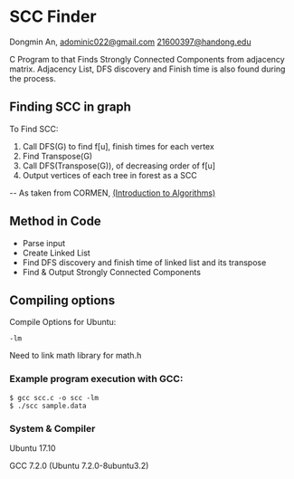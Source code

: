 
# SCC Finder

Dongmin An,
adominic022@gmail.com
21600397@handong.edu

C Program to that Finds Strongly Connected Components from adjacency matrix.
Adjacency List, DFS discovery and Finish time is also found during the process.


## Finding SCC in graph

To Find SCC:

1. Call DFS(G) to find f[u], finish times for each vertex
2. Find Transpose(G)
3. Call DFS(Transpose(G)), of decreasing order of f[u]
4. Output vertices of each tree in forest as a SCC

--	As taken from CORMEN, 
[(Introduction to Algorithms)](https://mitpress.mit.edu/books/introduction-algorithms)

## Method in Code

* Parse input
* Create Linked List
* Find DFS discovery and finish time of linked list and its transpose
* Find & Output Strongly Connected Components


## Compiling options
Compile Options for Ubuntu:

	-lm 

Need to link math library for math.h

### Example program execution with GCC: 

```	
$ gcc scc.c -o scc -lm
$ ./scc sample.data
```

### System & Compiler

Ubuntu 17.10

GCC 7.2.0 (Ubuntu 7.2.0-8ubuntu3.2) 
